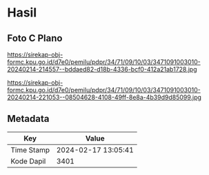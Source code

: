 # Hasil

## Foto C Plano

https://sirekap-obj-formc.kpu.go.id/d7e0/pemilu/pdpr/34/71/09/10/03/3471091003010-20240214-214557--bddaed82-d18b-4336-bcf0-412a21ab1728.jpg

https://sirekap-obj-formc.kpu.go.id/d7e0/pemilu/pdpr/34/71/09/10/03/3471091003010-20240214-221053--08504628-4108-49ff-8e8a-4b39d9d85099.jpg


## Metadata

| Key        | Value               |
| ---------- | ------------------- |
| Time Stamp | 2024-02-17 13:05:41 |
| Kode Dapil | 3401                |



